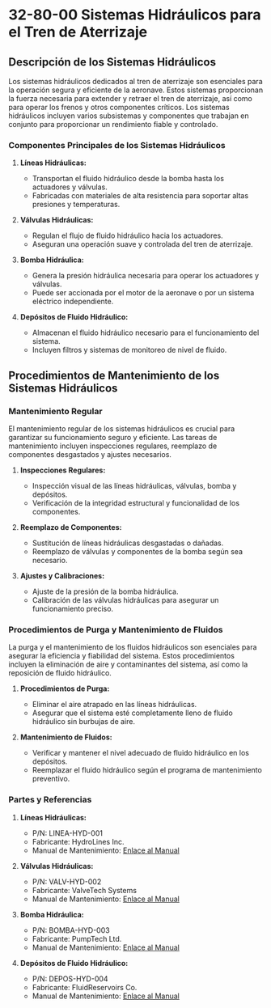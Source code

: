 # 32-80-00 Sistemas Hidráulicos para el Tren de Aterrizaje

## Descripción de los Sistemas Hidráulicos

Los sistemas hidráulicos dedicados al tren de aterrizaje son esenciales para la operación segura y eficiente de la aeronave. Estos sistemas proporcionan la fuerza necesaria para extender y retraer el tren de aterrizaje, así como para operar los frenos y otros componentes críticos. Los sistemas hidráulicos incluyen varios subsistemas y componentes que trabajan en conjunto para proporcionar un rendimiento fiable y controlado.

### Componentes Principales de los Sistemas Hidráulicos

1. **Líneas Hidráulicas:**
   - Transportan el fluido hidráulico desde la bomba hasta los actuadores y válvulas.
   - Fabricadas con materiales de alta resistencia para soportar altas presiones y temperaturas.

2. **Válvulas Hidráulicas:**
   - Regulan el flujo de fluido hidráulico hacia los actuadores.
   - Aseguran una operación suave y controlada del tren de aterrizaje.

3. **Bomba Hidráulica:**
   - Genera la presión hidráulica necesaria para operar los actuadores y válvulas.
   - Puede ser accionada por el motor de la aeronave o por un sistema eléctrico independiente.

4. **Depósitos de Fluido Hidráulico:**
   - Almacenan el fluido hidráulico necesario para el funcionamiento del sistema.
   - Incluyen filtros y sistemas de monitoreo de nivel de fluido.

## Procedimientos de Mantenimiento de los Sistemas Hidráulicos

### Mantenimiento Regular

El mantenimiento regular de los sistemas hidráulicos es crucial para garantizar su funcionamiento seguro y eficiente. Las tareas de mantenimiento incluyen inspecciones regulares, reemplazo de componentes desgastados y ajustes necesarios.

1. **Inspecciones Regulares:**
   - Inspección visual de las líneas hidráulicas, válvulas, bomba y depósitos.
   - Verificación de la integridad estructural y funcionalidad de los componentes.

2. **Reemplazo de Componentes:**
   - Sustitución de líneas hidráulicas desgastadas o dañadas.
   - Reemplazo de válvulas y componentes de la bomba según sea necesario.

3. **Ajustes y Calibraciones:**
   - Ajuste de la presión de la bomba hidráulica.
   - Calibración de las válvulas hidráulicas para asegurar un funcionamiento preciso.

### Procedimientos de Purga y Mantenimiento de Fluidos

La purga y el mantenimiento de los fluidos hidráulicos son esenciales para asegurar la eficiencia y fiabilidad del sistema. Estos procedimientos incluyen la eliminación de aire y contaminantes del sistema, así como la reposición de fluido hidráulico.

1. **Procedimientos de Purga:**
   - Eliminar el aire atrapado en las líneas hidráulicas.
   - Asegurar que el sistema esté completamente lleno de fluido hidráulico sin burbujas de aire.

2. **Mantenimiento de Fluidos:**
   - Verificar y mantener el nivel adecuado de fluido hidráulico en los depósitos.
   - Reemplazar el fluido hidráulico según el programa de mantenimiento preventivo.

### Partes y Referencias

1. **Líneas Hidráulicas:**
   - P/N: LINEA-HYD-001
   - Fabricante: HydroLines Inc.
   - Manual de Mantenimiento: [Enlace al Manual](https://example.com/manuales/lineas)

2. **Válvulas Hidráulicas:**
   - P/N: VALV-HYD-002
   - Fabricante: ValveTech Systems
   - Manual de Mantenimiento: [Enlace al Manual](https://example.com/manuales/valvulas)

3. **Bomba Hidráulica:**
   - P/N: BOMBA-HYD-003
   - Fabricante: PumpTech Ltd.
   - Manual de Mantenimiento: [Enlace al Manual](https://example.com/manuales/bomba)

4. **Depósitos de Fluido Hidráulico:**
   - P/N: DEPOS-HYD-004
   - Fabricante: FluidReservoirs Co.
   - Manual de Mantenimiento: [Enlace al Manual](https://example.com/manuales/depositos)
